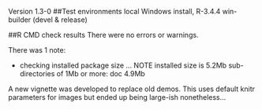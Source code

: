 Version 1.3-0
##Test environments
local Windows install, R-3.4.4
win-builder (devel & release)

##R CMD check results
There were no errors or warnings.

There was 1 note:

* checking installed package size ... NOTE
  installed size is  5.2Mb
  sub-directories of 1Mb or more:
    doc   4.9Mb

A new vignette was developed to replace old demos. This uses 
default knitr parameters for images but ended up being 
large-ish nonetheless...
